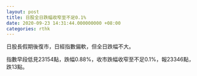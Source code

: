 ```yaml
---
layout: post
title: 日股全日跌幅收窄至不足0.1%
date: 2020-09-23 14:31:44.000000000 +08:00
categories: rthk
---
```


日股長假期後復市，日經指數偏軟，但全日跌幅不大。

指數早段低見23154點，跌幅0.88%，收市跌幅收窄至不足0.1%，報23346點，跌13點。

